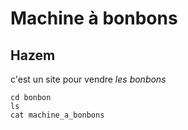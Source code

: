 # Machine à bonbons

## Hazem

c'est un site pour vendre _les bonbons_

```
cd bonbon
ls
cat machine_a_bonbons
```
